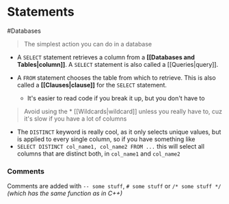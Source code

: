 # Statements
#Databases 
> The simplest action you can do in a database
* A `SELECT` statement retrieves a column from a **[[Databases and Tables|column]]**. A `SELECT` statement is also called a [[Queries|query]].
* A `FROM` statement chooses the table from which to retrieve. This is also called a **[[Clauses|clause]]** for the `SELECT` statement.

  * It's easier to read code if you break it up, but you don't have to
 > Avoid using the * [[Wildcards|wildcard]] unless you really have to, cuz it's slow if you have a lot of columns

* The `DISTINCT` keyword is really cool, as it only selects unique values, but is applied to every single column, so if you have something like
* `SELECT DISTINCT col_name1, col_name2 FROM ...` this will select all columns that are distinct both, in `col_name1` and `col_name2`

### Comments
Comments are added with `-- some stuff`, `# some stuff` or `/* some stuff */` *(which has the same function as in C++)*